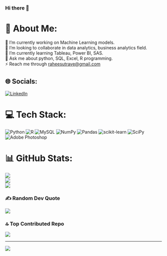 ### Hi there 👋
# 💫 About Me:
🔭 I’m currently working on Machine Learning models.<br>👯 I’m looking to collaborate in data analytics, business analytics field.<br>🌱 I’m currently learning Tableau, Power BI, SAS.<br>💬 Ask me about python, SQL, Excel, R programming.<br>⚡ Reach me through raheesutrave@gmail.com


## 🌐 Socials:
[![LinkedIn](https://img.shields.io/badge/LinkedIn-%230077B5.svg?logo=linkedin&logoColor=white)](https://linkedin.com/in/https://www.linkedin.com/in/rahee-sutrave-373115238/) 

# 💻 Tech Stack:
![Python](https://img.shields.io/badge/python-3670A0?style=for-the-badge&logo=python&logoColor=ffdd54) ![R](https://img.shields.io/badge/r-%23276DC3.svg?style=for-the-badge&logo=r&logoColor=white) ![MySQL](https://img.shields.io/badge/mysql-%2300f.svg?style=for-the-badge&logo=mysql&logoColor=white) ![NumPy](https://img.shields.io/badge/numpy-%23013243.svg?style=for-the-badge&logo=numpy&logoColor=white) ![Pandas](https://img.shields.io/badge/pandas-%23150458.svg?style=for-the-badge&logo=pandas&logoColor=white) ![scikit-learn](https://img.shields.io/badge/scikit--learn-%23F7931E.svg?style=for-the-badge&logo=scikit-learn&logoColor=white) ![SciPy](https://img.shields.io/badge/SciPy-%230C55A5.svg?style=for-the-badge&logo=scipy&logoColor=%white) ![Adobe Photoshop](https://img.shields.io/badge/adobephotoshop-%2331A8FF.svg?style=for-the-badge&logo=adobephotoshop&logoColor=white)
# 📊 GitHub Stats:
![](https://github-readme-stats.vercel.app/api?username=raheeds&theme=react&hide_border=true&include_all_commits=false&count_private=false)<br/>
![](https://github-readme-streak-stats.herokuapp.com/?user=raheeds&theme=react&hide_border=true)<br/>
![](https://github-readme-stats.vercel.app/api/top-langs/?username=raheeds&theme=react&hide_border=true&include_all_commits=false&count_private=false&layout=compact)

### ✍️ Random Dev Quote
![](https://quotes-github-readme.vercel.app/api?type=vetical&theme=radical)

### 🔝 Top Contributed Repo
![](https://github-contributor-stats.vercel.app/api?username=raheeds&limit=5&theme=flat&combine_all_yearly_contributions=true)

---
[![](https://visitcount.itsvg.in/api?id=raheeds&icon=0&color=0)](https://visitcount.itsvg.in)

<!-- Proudly created with GPRM ( https://gprm.itsvg.in ) -->
<!--
**raheeds/raheeds** is a ✨ _special_ ✨ repository because its `README.md` (this file) appears on your GitHub profile.

Here are some ideas to get you started:

- 🔭 I’m currently working on ...
- 🌱 I’m currently learning ...
- 👯 I’m looking to collaborate on ...
- 🤔 I’m looking for help with ...
- 💬 Ask me about ...
- 📫 How to reach me: ...
- 😄 Pronouns: ...
- ⚡ Fun fact: ...
-->
